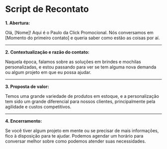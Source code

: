# Script de Recontato

**1. Abertura:**

Olá, [Nome]! Aqui é o Paulo da Click Promocional. Nós conversamos em [Momento do primeiro contato] e queria saber como estão as coisas por aí.

---

**2. Contextualização e razão do contato:**

Naquela época, falamos sobre as soluções em brindes e mochilas personalizadas, e estou passando para ver se tem alguma nova demanda ou algum projeto em que eu possa ajudar.

---

**3. Proposta de valor:**

Temos uma grande variedade de produtos em estoque, e a personalização tem sido um grande diferencial para nossos clientes, principalmente pela agilidade e custos competitivos.

---

**4. Encerramento:**

Se você tiver algum projeto em mente ou se precisar de mais informações, fico à disposição para te ajudar. Podemos agendar um horário para conversar melhor sobre como podemos atender suas necessidades.
